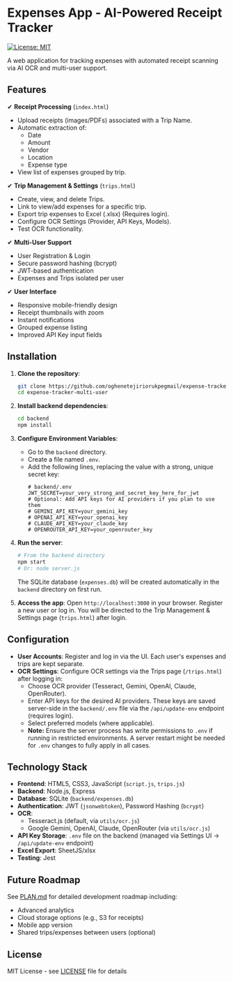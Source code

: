 # Expenses App - AI-Powered Receipt Tracker

[![License: MIT](https://img.shields.io/badge/License-MIT-blue.svg)](LICENSE)

A web application for tracking expenses with automated receipt scanning via AI OCR and multi-user support.

## Features

✔ **Receipt Processing** (`index.html`)
- Upload receipts (images/PDFs) associated with a Trip Name.
- Automatic extraction of:
  - Date
  - Amount
  - Vendor
  - Location
  - Expense type
- View list of expenses grouped by trip.

✔ **Trip Management & Settings** (`trips.html`)
- Create, view, and delete Trips.
- Link to view/add expenses for a specific trip.
- Export trip expenses to Excel (.xlsx) (Requires login).
- Configure OCR Settings (Provider, API Keys, Models).
- Test OCR functionality.

✔ **Multi-User Support**
- User Registration & Login
- Secure password hashing (bcrypt)
- JWT-based authentication
- Expenses and Trips isolated per user

✔ **User Interface**
- Responsive mobile-friendly design
- Receipt thumbnails with zoom
- Instant notifications
- Grouped expense listing
- Improved API Key input fields

## Installation

1.  **Clone the repository**:
    ```bash
    git clone https://github.com/oghenetejiriorukpegmail/expense-tracker-multi-user.git
    cd expense-tracker-multi-user
    ```

2.  **Install backend dependencies**:
    ```bash
    cd backend
    npm install
    ```

3.  **Configure Environment Variables**:
    - Go to the `backend` directory.
    - Create a file named `.env`.
    - Add the following lines, replacing the value with a strong, unique secret key:
      ```env
      # backend/.env
      JWT_SECRET=your_very_strong_and_secret_key_here_for_jwt
      # Optional: Add API keys for AI providers if you plan to use them
      # GEMINI_API_KEY=your_gemini_key
      # OPENAI_API_KEY=your_openai_key
      # CLAUDE_API_KEY=your_claude_key
      # OPENROUTER_API_KEY=your_openrouter_key
      ```

4.  **Run the server**:
    ```bash
    # From the backend directory
    npm start
    # Or: node server.js
    ```
    The SQLite database (`expenses.db`) will be created automatically in the `backend` directory on first run.

5.  **Access the app**:
    Open `http://localhost:3000` in your browser. Register a new user or log in. You will be directed to the Trip Management & Settings page (`trips.html`) after login.

## Configuration

- **User Accounts**: Register and log in via the UI. Each user's expenses and trips are kept separate.
- **OCR Settings**: Configure OCR settings via the Trips page (`/trips.html`) after logging in:
  - Choose OCR provider (Tesseract, Gemini, OpenAI, Claude, OpenRouter).
  - Enter API keys for the desired AI providers. These keys are saved server-side in the `backend/.env` file via the `/api/update-env` endpoint (requires login).
  - Select preferred models (where applicable).
  - **Note:** Ensure the server process has write permissions to `.env` if running in restricted environments. A server restart might be needed for `.env` changes to fully apply in all cases.

## Technology Stack

- **Frontend**: HTML5, CSS3, JavaScript (`script.js`, `trips.js`)
- **Backend**: Node.js, Express
- **Database**: SQLite (`backend/expenses.db`)
- **Authentication**: JWT (`jsonwebtoken`), Password Hashing (`bcrypt`)
- **OCR**:
  - Tesseract.js (default, via `utils/ocr.js`)
  - Google Gemini, OpenAI, Claude, OpenRouter (via `utils/ocr.js`)
- **API Key Storage**: `.env` file on the backend (managed via Settings UI -> `/api/update-env` endpoint)
- **Excel Export**: SheetJS/xlsx
- **Testing**: Jest

## Future Roadmap

See [PLAN.md](PLAN.md) for detailed development roadmap including:
- Advanced analytics
- Cloud storage options (e.g., S3 for receipts)
- Mobile app version
- Shared trips/expenses between users (optional)

## License

MIT License - see [LICENSE](LICENSE) file for details